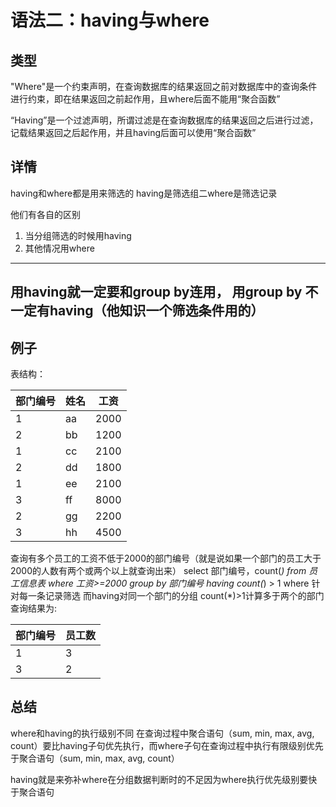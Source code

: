 # 语法二：having与where


## 类型
"Where"是一个约束声明，在查询数据库的结果返回之前对数据库中的查询条件进行约束，即在结果返回之前起作用，且where后面不能用“聚合函数”

“Having”是一个过滤声明，所谓过滤是在查询数据库的结果返回之后进行过滤，记载结果返回之后起作用，并且having后面可以使用“聚合函数”

## 详情

having和where都是用来筛选的
having是筛选组二where是筛选记录

他们有各自的区别

1. 当分组筛选的时候用having
2. 其他情况用where

----------------------------------------------------------
用having就一定要和group by连用，
用group by 不一定有having（他知识一个筛选条件用的）
----------------------------------------------------------


## 例子

表结构：

| 部门编号 | 姓名 | 工资 |
|-----|-----|-----|
|  1  |  aa |2000 |
|  2  |  bb |1200 |
|  1  |  cc |2100 |
|  2  |  dd |1800 |
|  1  |  ee |2100 |
|  3  |  ff |8000 |
|  2  |  gg |2200 |
|  3  |  hh |4500 |


查询有多个员工的工资不低于2000的部门编号（就是说如果一个部门的员工大于2000的人数有两个或两个以上就查询出来）
select 部门编号，count(*) from 员工信息表
where 工资>=2000
group by 部门编号
having count(*) > 1
where 针对每一条记录筛选
而having对同一个部门的分组
count(*)>1计算多于两个的部门
查询结果为:

| 部门编号 | 员工数 |
|-----|-----|
| 1   |  3  |
| 3   |  2  |


## 总结
where和having的执行级别不同
在查询过程中聚合语句（sum, min, max, avg, count）要比having子句优先执行，而where子句在查询过程中执行有限级别优先于聚合语句（sum, min, max, avg, count）

having就是来弥补where在分组数据判断时的不足因为where执行优先级别要快于聚合语句
